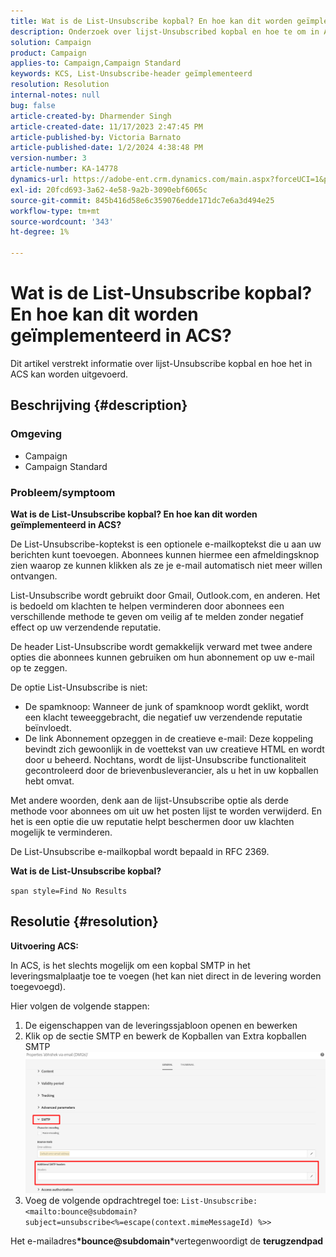 ```yaml
---
title: Wat is de List-Unsubscribe kopbal? En hoe kan dit worden geïmplementeerd in ACS?
description: Onderzoek over lijst-Unsubscribed kopbal en hoe te om in ACS uit te voeren.
solution: Campaign
product: Campaign
applies-to: Campaign,Campaign Standard
keywords: KCS, List-Unsubscribe-header geïmplementeerd
resolution: Resolution
internal-notes: null
bug: false
article-created-by: Dharmender Singh
article-created-date: 11/17/2023 2:47:45 PM
article-published-by: Victoria Barnato
article-published-date: 1/2/2024 4:38:48 PM
version-number: 3
article-number: KA-14778
dynamics-url: https://adobe-ent.crm.dynamics.com/main.aspx?forceUCI=1&pagetype=entityrecord&etn=knowledgearticle&id=4c986043-5885-ee11-8179-6045bd006239
exl-id: 20fcd693-3a62-4e58-9a2b-3090ebf6065c
source-git-commit: 845b416d58e6c359076edde171dc7e6a3d494e25
workflow-type: tm+mt
source-wordcount: '343'
ht-degree: 1%

---
```


# Wat is de List-Unsubscribe kopbal? En hoe kan dit worden geïmplementeerd in ACS?


Dit artikel verstrekt informatie over lijst-Unsubscribe kopbal en hoe het in ACS kan worden uitgevoerd.

## Beschrijving {#description}


### <b>Omgeving</b>

- Campaign
- Campaign Standard


### <b>Probleem/symptoom</b>

<b>Wat is de List-Unsubscribe kopbal? En hoe kan dit worden geïmplementeerd in ACS?</b>

De List-Unsubscribe-koptekst is een optionele e-mailkoptekst die u aan uw berichten kunt toevoegen. Abonnees kunnen hiermee een afmeldingsknop zien waarop ze kunnen klikken als ze je e-mail automatisch niet meer willen ontvangen.

List-Unsubscribe wordt gebruikt door Gmail, Outlook.com, en anderen. Het is bedoeld om klachten te helpen verminderen door abonnees een verschillende methode te geven om veilig af te melden zonder negatief effect op uw verzendende reputatie.

De header List-Unsubscribe wordt gemakkelijk verward met twee andere opties die abonnees kunnen gebruiken om hun abonnement op uw e-mail op te zeggen.

De optie List-Unsubscribe is niet:

- De spamknoop: Wanneer de junk of spamknoop wordt geklikt, wordt een klacht teweeggebracht, die negatief uw verzendende reputatie beïnvloedt.
- De link Abonnement opzeggen in de creatieve e-mail: Deze koppeling bevindt zich gewoonlijk in de voettekst van uw creatieve HTML en wordt door u beheerd. Nochtans, wordt de lijst-Unsubscribe functionaliteit gecontroleerd door de brievenbusleverancier, als u het in uw kopballen hebt omvat.


Met andere woorden, denk aan de lijst-Unsubscribe optie als derde methode voor abonnees om uit uw het posten lijst te worden verwijderd. En het is een optie die uw reputatie helpt beschermen door uw klachten mogelijk te verminderen.

De List-Unsubscribe e-mailkopbal wordt bepaald in RFC 2369.

<b>Wat is de List-Unsubscribe kopbal? </b>

`span style=Find No Results`


## Resolutie {#resolution}


<b>Uitvoering ACS:</b>

In ACS, is het slechts mogelijk om een kopbal SMTP in het leveringsmalplaatje toe te voegen (het kan niet direct in de levering worden toegevoegd).

Hier volgen de volgende stappen:

1. De eigenschappen van de leveringssjabloon openen en bewerken
2. Klik op de sectie SMTP en bewerk de Kopballen van Extra kopballen SMTP     ![](assets/52de6f31-8da9-ee11-be37-6045bd006793.png)
3. Voeg de volgende opdrachtregel toe:    `List-Unsubscribe: <mailto:bounce@subdomain?subject=unsubscribe<%=escape(context.mimeMessageId) %>>`


Het e-mailadres<b>*bounce@subdomain</b>*vertegenwoordigt de <b>terugzendpad</b>
